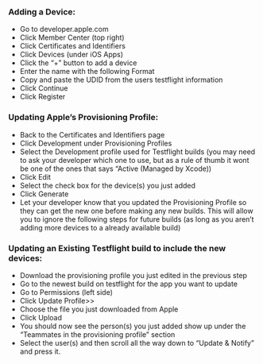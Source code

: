 <h3>Adding a Device: </h3>
<ul>
<li>Go to developer.apple.com</li>
<li>Click Member Center (top right)</li>
<li>Click Certificates and Identifiers</li>
<li>Click Devices (under iOS Apps)</li>
<li>Click the “+” button to add a device</li>
<li>Enter the name with the following Format <COMPANY> <PERSON’S NAME> <DEVICE TYPE></li>
<li>Copy and paste the UDID from the users testflight information</li>
<li>Click Continue</li>
<li>Click Register</li>
</ul>
 
<h3>Updating Apple’s Provisioning Profile:</h3>
<ul>
<li>Back to the Certificates and Identifiers page</li>
<li>Click Development under Provisioning Profiles</li>
<li>Select the Development profile used for Testflight builds (you may need to ask your developer which one to use, 
but as a rule of thumb it wont be one of the ones that says “Active (Managed by Xcode))</li>
<li>Click Edit</li>
<li>Select the check box for the device(s) you just added</li>
<li>Click Generate</li>
<li>Let your developer know that you updated the Provisioning Profile so they can get the new one before making any new 
builds. This will allow you to ignore the following steps for future builds 
(as long as you aren’t adding more devices to a already available build)</li>
</ul>


<h3>Updating an Existing Testflight build to include the new devices:</h3>
<ul>
<li>Download the provisioning profile you just edited in the previous step</li>
<li>Go to the newest build on testflight for the app you want to update</li>
<li>Go to Permissions (left side)</li>
<li>Click Update Profile>></li>
<li>Choose the file you just downloaded from Apple</li>
<li>Click Upload</li>
<li>You should now see the person(s) you just added show up under the “Teammates in the provisioning profile” section</li>
<li>Select the user(s) and then scroll all the way down to “Update & Notify” and press it.</li>
</ul>

